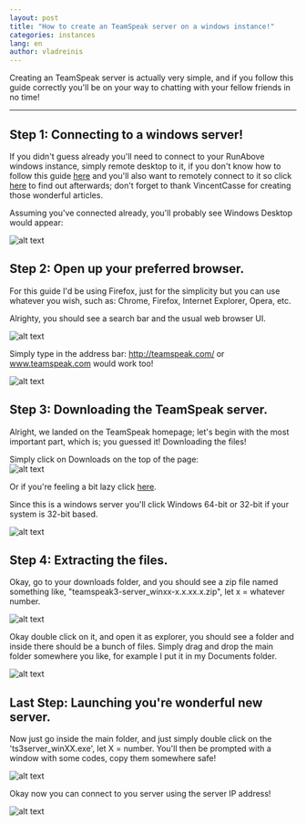 ```yaml
---
layout: post
title: "How to create an TeamSpeak server on a windows instance!"
categories: instances
lang: en
author: vladreinis
---
```


Creating an TeamSpeak server is actually very simple, and if you follow this guide correctly
you'll be on your way to chatting with your fellow friends in no time!

--------------------------

Step 1: Connecting to a windows server!
--------------------------
If you didn't guess already you'll need to connect to your RunAbove windows instance, simply remote desktop to it, if you don't know how to follow this guide [here](https://github.com/vladreinis/knowledge-base/blob/master/en/_posts/2014-05-20-how-to-configure-remote-desktop-on-windows-server.markdown) and you'll also want to remotely connect to it so click [here](https://github.com/runabove/knowledge-base/blob/master/en/_posts/2014-05-16-how-to-create-a-windows-instance.markdown) to find out afterwards; don't forget to thank VincentCasse for creating those wonderful articles.

Assuming you've connected already, you'll probably see Windows Desktop would appear:

![alt text](http://puu.sh/cOEqz/b103b35d59.png "windows desktop")

Step 2: Open up your preferred browser.
--------------------------
For this guide I'd be using Firefox, just for the simplicity but you can use whatever you wish, such as: Chrome, Firefox, Internet Explorer, Opera, etc.

Alrighty, you should see a search bar and the usual web browser UI.

![alt text](http://puu.sh/cP4JV/287231abfc.png "windows desktop")

Simply type in the address bar: http://teamspeak.com/ or www.teamspeak.com would work too! 

![alt text](http://puu.sh/cP4Pe/008f9c4340.png "windows desktop")

Step 3: Downloading the TeamSpeak server. 
--------------------------
Alright, we landed on the TeamSpeak homepage; let's begin with the most important part, which is; you guessed it! Downloading the files!

Simply click on Downloads on the top of the page:<br>
![alt text](http://puu.sh/cP4VB/9d25656172.png "windows desktop")

Or if you're feeling a bit lazy click [here](http://www.teamspeak.com/?page=downloads).

Since this is a windows server you'll click Windows 64-bit or 32-bit if your system is 32-bit based.

![alt text](http://puu.sh/cOECz/b2bf52506c.png "windows desktop")

Step 4: Extracting the files.
--------------------------
Okay, go to your downloads folder, and you should see a zip file named something like, "teamspeak3-server_winxx-x.x.xx.x.zip", let x = whatever number.

![alt text](http://puu.sh/cOEKw/46457dc5bb.png "windows desktop")

Okay double click on it, and open it as explorer, you should see a folder and inside there should be a bunch of files.
Simply drag and drop the main folder somewhere you like, for example I put it in my Documents folder.

![alt text](http://puu.sh/cOEXv/8173c9f8e8.png "windows desktop")

Last Step: Launching you're wonderful new server.
--------------------------

Now just go inside the main folder, and just simply double click on the 'ts3server_winXX.exe', let X = number.
You'll then be prompted with a window with some codes, copy them somewhere safe!

![alt text](http://puu.sh/cOFp8/74d22bd3d7.png "windows desktop")

Okay now you can connect to you server using the server IP address!

![alt text](http://puu.sh/cOF8l/9e7a621d29.png "windows desktop")
